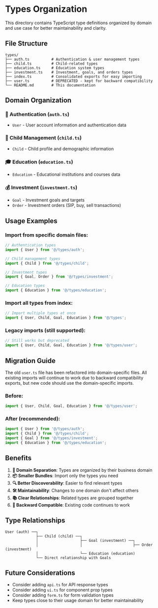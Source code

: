 # Types Organization

This directory contains TypeScript type definitions organized by domain and use case for better maintainability and clarity.

## File Structure

```
types/
├── auth.ts          # Authentication & user management types
├── child.ts         # Child-related types
├── education.ts     # Education system types
├── investment.ts    # Investment, goals, and orders types
├── index.ts         # Consolidated exports for easy importing
├── user.ts          # DEPRECATED - kept for backward compatibility
└── README.md        # This documentation
```

## Domain Organization

### 🔐 Authentication (`auth.ts`)
- `User` - User account information and authentication data

### 👶 Child Management (`child.ts`)
- `Child` - Child profile and demographic information

### 🎓 Education (`education.ts`)
- `Education` - Educational institutions and courses data

### 💰 Investment (`investment.ts`)
- `Goal` - Investment goals and targets
- `Order` - Investment orders (SIP, buy, sell transactions)

## Usage Examples

### Import from specific domain files:
```typescript
// Authentication types
import { User } from '@/types/auth';

// Child management types
import { Child } from '@/types/child';

// Investment types
import { Goal, Order } from '@/types/investment';

// Education types
import { Education } from '@/types/education';
```

### Import all types from index:
```typescript
// Import multiple types at once
import { User, Child, Goal, Education } from '@/types';
```

### Legacy imports (still supported):
```typescript
// Still works but deprecated
import { User, Child, Goal, Education } from '@/types/user';
```

## Migration Guide

The old `user.ts` file has been refactored into domain-specific files. All existing imports will continue to work due to backward compatibility exports, but new code should use the domain-specific imports.

### Before:
```typescript
import { User, Child, Goal, Education } from '@/types/user';
```

### After (recommended):
```typescript
import { User } from '@/types/auth';
import { Child } from '@/types/child';
import { Goal } from '@/types/investment';
import { Education } from '@/types/education';
```

## Benefits

1. **🎯 Domain Separation**: Types are organized by their business domain
2. **📦 Smaller Bundles**: Import only the types you need
3. **🔍 Better Discoverability**: Easier to find relevant types
4. **🛠️ Maintainability**: Changes to one domain don't affect others
5. **📚 Clear Relationships**: Related types are grouped together
6. **🔄 Backward Compatible**: Existing code continues to work

## Type Relationships

```
User (auth) ──┐
              ├── Child (child) ──┐
              │                   ├── Goal (investment) ──┐
              │                   │                       ├── Order (investment)
              │                   └── Education (education)
              └── Direct relationship with Goals
```

## Future Considerations

- Consider adding `api.ts` for API response types
- Consider adding `ui.ts` for component prop types
- Consider adding `form.ts` for form validation types
- Keep types close to their usage domain for better maintainability
